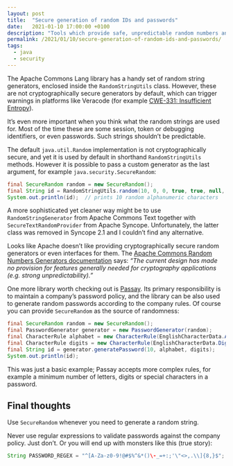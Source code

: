 ```yaml
---
layout: post
title:  "Secure generation of random IDs and passwords"
date:   2021-01-10 17:00:00 +0100
description: "Tools which provide safe, unpredictable random numbers and strings in your Java application: SecureRandom, Apache Commons and Passay."
permalink: /2021/01/10/secure-generation-of-random-ids-and-passwords/
tags:
  - java
  - security
---
```


The Apache Commons Lang library has a handy set of random string generators, enclosed inside the `RandomStringUtils` class. However, these are not cryptographically secure generators by default, which can trigger warnings in platforms like Veracode (for example [CWE-331: Insufficient Entropy](https://cwe.mitre.org/data/definitions/331.html)).

It’s even more important when you think what the random strings are used for. Most of the time these are some session, token or debugging identifiers, or even passwords. Such strings shouldn’t be predictable.

The default `java.util.Random` implementation is not cryptographically secure, and yet it is used by default in shorthand `RandomStringUtils` methods. However it is possible to pass a custom generator as the last argument, for example `java.security.SecureRandom`:

```java
final SecureRandom random = new SecureRandom();
final String id = RandomStringUtils.random(10, 0, 0, true, true, null, random);
System.out.println(id);  // prints 10 random alphanumeric characters
```

A more sophisticated yet cleaner way might be to use `RandomStringGenerator` from Apache Commons Text together with `SecureTextRandomProvider` from Apache Syncope. Unfortunately, the latter class was removed in Syncope 2.1 and I couldn’t find any alternative.

Looks like Apache doesn’t like providing cryptographically secure random generators or even interfaces for them. The [Apache Commons Random Numbers Generators documentation](https://commons.apache.org/proper/commons-rng/) says: *“The current design has made no provision for features generally needed for cryptography applications (e.g. strong unpredictability).”*

One more library worth checking out is [Passay](http://www.passay.org/). Its primary responsibility is to maintain a company’s password policy, and the library can be also used to generate random passwords according to the company rules. Of course you can provide `SecureRandom` as the source of randomness:

```java
final SecureRandom random = new SecureRandom();
final PasswordGenerator generator = new PasswordGenerator(random);
final CharacterRule alphabet = new CharacterRule(EnglishCharacterData.Alphabetical);
final CharacterRule digits = new CharacterRule(EnglishCharacterData.Digit);
final String id = generator.generatePassword(10, alphabet, digits);
System.out.println(id);
```

This was just a basic example; Passay accepts more complex rules, for example a minimum number of letters, digits or special characters in a password.

## Final thoughts

Use `SecureRandom` whenever you need to generate a random string.

Never use regular expressions to validate passwords against the company policy. Just don’t. Or you will end up with monsters like this (true story):

```java
String PASSWORD_REGEX = "^[A-Za-z0-9!@#$%^&*()\-_=+:;'\"<>,.\\]{8,}$";
```
